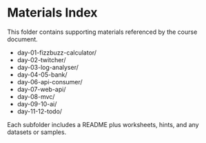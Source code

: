 # Materials Index

This folder contains supporting materials referenced by the course document.

- day-01-fizzbuzz-calculator/
- day-02-twitcher/
- day-03-log-analyser/
- day-04-05-bank/
- day-06-api-consumer/
- day-07-web-api/
- day-08-mvc/
- day-09-10-ai/
- day-11-12-todo/

Each subfolder includes a README plus worksheets, hints, and any datasets or samples.
